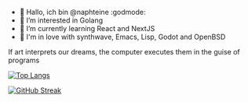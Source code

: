 - 👋 Hallo, ich bin @naphteine :godmode:
- 👀 I’m interested in Golang
- 🌱 I’m currently learning React and NextJS
- 💞️ I'm in love with synthwave, Emacs, Lisp, Godot and OpenBSD

If art interprets our dreams, the computer executes them in the guise of programs

[![Top Langs](https://github-readme-stats.vercel.app/api/top-langs/?username=naphteine&layout=compact&theme=gotham)](https://github.com/anuraghazra/github-readme-stats)

[![GitHub Streak](https://streak-stats.demolab.com/?user=naphteine&theme=dark)](https://git.io/streak-stats)
